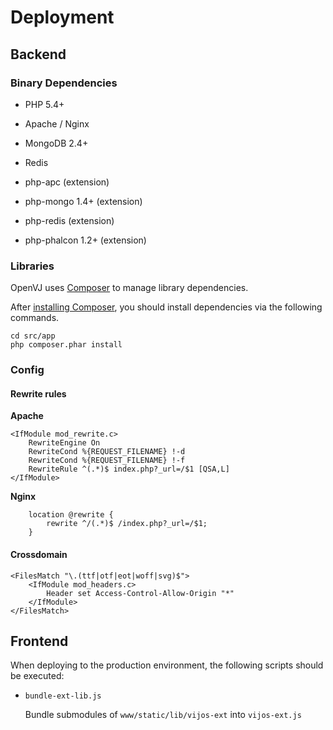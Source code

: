 # Deployment

## Backend

### Binary Dependencies

- PHP 5.4+

- Apache / Nginx

- MongoDB 2.4+

- Redis

- php-apc (extension)

- php-mongo 1.4+ (extension)

- php-redis (extension)

- php-phalcon 1.2+ (extension)

### Libraries

OpenVJ uses [Composer](http://getcomposer.org/) to manage library dependencies.

After [installing Composer](http://getcomposer.org/doc/00-intro.md), you should install dependencies via the following commands.

```
cd src/app
php composer.phar install
```

### Config

#### Rewrite rules

**Apache**

```
<IfModule mod_rewrite.c>
    RewriteEngine On
    RewriteCond %{REQUEST_FILENAME} !-d
    RewriteCond %{REQUEST_FILENAME} !-f
    RewriteRule ^(.*)$ index.php?_url=/$1 [QSA,L]
</IfModule>
```

**Nginx**

```
    location @rewrite {
        rewrite ^/(.*)$ /index.php?_url=/$1;
    }
```

#### Crossdomain

```
<FilesMatch "\.(ttf|otf|eot|woff|svg)$">
    <IfModule mod_headers.c>
        Header set Access-Control-Allow-Origin "*"
    </IfModule>
</FilesMatch>
```

## Frontend

When deploying to the production environment, the following scripts should be executed:

- `bundle-ext-lib.js`

  Bundle submodules of `www/static/lib/vijos-ext` into `vijos-ext.js`
